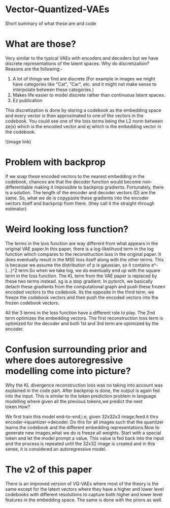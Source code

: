 # Vector-Quantized-VAEs
Short summary of what these are and code

# What are those?

Very similar to the typical VAEs with encoders and decoders but we have discrete representations of the latent spaces. Why do discretization? Reasons are the following:-
1) A lot of things we find are discrete (For example in images we might have categories like "Cat", "Car", etc. and it might not make sense to interpolate between these categories.)
2) Makes life easier to model discrete rather than continuous latent spaces.
3) Ez publication

This discretization is done by storing a codebook as the embedding space and every vector is then approximated to one of the vectors in the codebook. You could see one of the loss terms being the L2 norm between ze(x) which is the encoded vector and ej which is the embedding vector in the codebook.

!(image link)

# Problem with backprop

If we snap these encoded vectors to the nearest embedding in the codebook, chances are that the decoder function would become non-differentiable making it impossible to backprop gradients. Fortunately, there is a solution. The length of the encoder and decoder vectors (D) are the same. So, what we do is copypaste these gradients into the encoder vectors itself and backprop from there. (they call it the straight-through estimator)

# Weird looking loss function?

The terms in the loss function are way different from what appears in the original VAE paper.In this paper, there is a log-likelihood term in the log function which compares to the reconstruction loss in the original paper. It does eventually result in the MSE loss itself along with the other terms. This is because we assume the distribution of p is gaussian, so it contains e^-(...)^2 term.So when we take log, we do eventually end up with the square term in the loss function. The KL term from the VAE paper is replaced by these two terms instead. sg is a stop gradient. In pytorch, we basically detach these gradients from the computational graph and push these frozen encoded vectors to the codebook. Its the opposite in the third term, we freeze the codebook vectors and then push the encoded vectors into the frozen codebook vectors.

All the 3 terms in the loss function have a different role to play. The 2nd term optimizes the embedding vectors. The first reconstruction loss term is optimized for the decoder and both 1st and 3rd term are optimized by the encoder.

# Confusion surrounding prior and where does autoregressive modelling come into picture?
Why the KL divergence reconstruction loss was no taking into account was explained in the code part. After backprop is done, the output is again fed into the input. This is similar to the token prediction problem in language modelling where given all the previous tokens,we predict the next token.How?

We first train this model end-to-end,i.e, given 32x32x3 image,feed it thru encoder->quantizer->decoder. Do this for all images such that the quantizer learns the codebook and the different embedding representations.Now to generate new images,what we do is freeze all weights. Start with a special token and let the model prompt a value. This value is fed back into the input and the process is repeated until the 32x32 image is created and in this sense, it is considered an autoregressive model.

# The v2 of this paper

There is an improved version of VQ-VAEs where most of the theory is the same except for the latent vectors where they have a higher and lower level codebooks with different resolutions to capture both higher and lower level features in the embedding space. The same is done with the priors as well.
